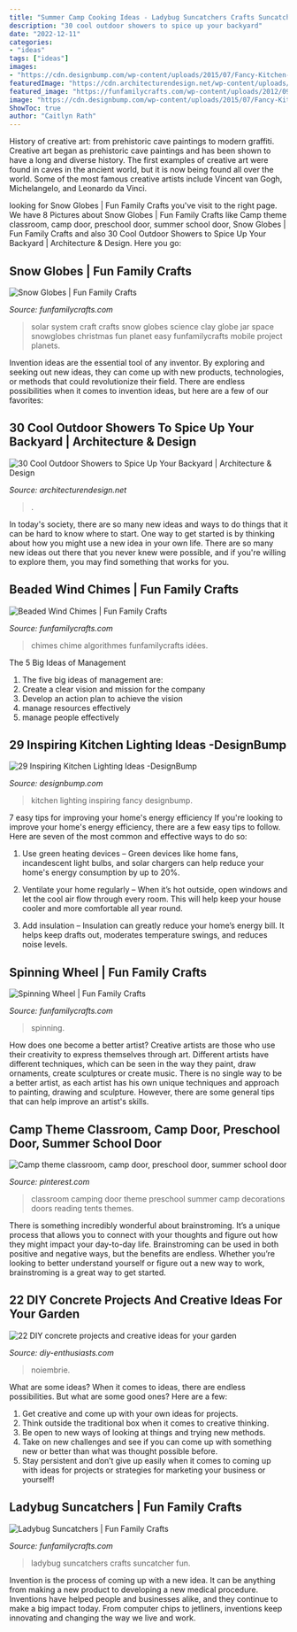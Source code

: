 ```yaml
---
title: "Summer Camp Cooking Ideas - Ladybug Suncatchers Crafts Suncatcher Fun"
description: "30 cool outdoor showers to spice up your backyard"
date: "2022-12-11"
categories:
- "ideas"
tags: ["ideas"]
images:
- "https://cdn.designbump.com/wp-content/uploads/2015/07/Fancy-Kitchen-Lighting.jpg"
featuredImage: "https://cdn.architecturendesign.net/wp-content/uploads/2014/09/diy-outside-shower-14.jpg"
featured_image: "https://funfamilycrafts.com/wp-content/uploads/2012/09/DSC06821.jpg"
image: "https://cdn.designbump.com/wp-content/uploads/2015/07/Fancy-Kitchen-Lighting.jpg"
ShowToc: true
author: "Caitlyn Rath"
---
```



History of creative art: from prehistoric cave paintings to modern graffiti.
Creative art began as prehistoric cave paintings and has been shown to have a long and diverse history. The first examples of creative art were found in caves in the ancient world, but it is now being found all over the world. Some of the most famous creative artists include Vincent van Gogh, Michelangelo, and Leonardo da Vinci.

	

		
looking for Snow Globes | Fun Family Crafts you've visit to the right page. We have 8 Pictures about Snow Globes | Fun Family Crafts like Camp theme classroom, camp door, preschool door, summer school door, Snow Globes | Fun Family Crafts and also 30 Cool Outdoor Showers to Spice Up Your Backyard | Architecture &amp; Design. Here you go:
		
    
## Snow Globes | Fun Family Crafts

<img loading=lazy src="http://funfamilycrafts.com/wp-content/uploads/2012/05/solar-system-craft.jpg" onerror="this.onerror=null;this.src='https://tse1.mm.bing.net/th?id=OIP.yGEYxUQMoQvpj2CtYt7_6gHaLE&amp;pid=15.1';" alt="Snow Globes | Fun Family Crafts">

_Source: funfamilycrafts.com_

>solar system craft crafts snow globes science clay globe jar space snowglobes christmas fun planet easy funfamilycrafts mobile project planets. 

	

Invention ideas are the essential tool of any inventor. By exploring and seeking out new ideas, they can come up with new products, technologies, or methods that could revolutionize their field. There are endless possibilities when it comes to invention ideas, but here are a few of our favorites:

    
## 30 Cool Outdoor Showers To Spice Up Your Backyard | Architecture &amp; Design

<img loading=lazy src="https://cdn.architecturendesign.net/wp-content/uploads/2014/09/diy-outside-shower-14.jpg" onerror="this.onerror=null;this.src='https://tse1.mm.bing.net/th?id=OIP.L1l-hS2rOJ0aqqj2JXE5nAHaKA&amp;pid=15.1';" alt="30 Cool Outdoor Showers to Spice Up Your Backyard | Architecture &amp; Design">

_Source: architecturendesign.net_

>. 

	

In today's society, there are so many new ideas and ways to do things that it can be hard to know where to start. One way to get started is by thinking about how you might use a new idea in your own life. There are so many new ideas out there that you never knew were possible, and if you're willing to explore them, you may find something that works for you.

    
## Beaded Wind Chimes | Fun Family Crafts

<img loading=lazy src="https://funfamilycrafts.com/wp-content/uploads/2012/09/DSC06821.jpg" onerror="this.onerror=null;this.src='https://tse1.mm.bing.net/th?id=OIP.6Iz2iW5gpeno_pXt8vkYRwHaMA&amp;pid=15.1';" alt="Beaded Wind Chimes | Fun Family Crafts">

_Source: funfamilycrafts.com_

>chimes chime algorithmes funfamilycrafts idées. 

	

The 5 Big Ideas of Management
1. The five big ideas of management are: 
1. Create a clear vision and mission for the company 
2. Develop an action plan to achieve the vision 
3. manage resources effectively 
4. manage people effectively 

    
## 29 Inspiring Kitchen Lighting Ideas -DesignBump

<img loading=lazy src="https://cdn.designbump.com/wp-content/uploads/2015/07/Fancy-Kitchen-Lighting.jpg" onerror="this.onerror=null;this.src='https://tse4.mm.bing.net/th?id=OIP.gb8vxg2mkrbPoPZVQ16qfwHaFj&amp;pid=15.1';" alt="29 Inspiring Kitchen Lighting Ideas -DesignBump">

_Source: designbump.com_

>kitchen lighting inspiring fancy designbump. 

	

7 easy tips for improving your home's energy efficiency
If you're looking to improve your home's energy efficiency, there are a few easy tips to follow. Here are seven of the most common and effective ways to do so:
1) Use green heating devices – Green devices like home fans, incandescent light bulbs, and solar chargers can help reduce your home's energy consumption by up to 20%.

2) Ventilate your home regularly – When it’s hot outside, open windows and let the cool air flow through every room. This will help keep your house cooler and more comfortable all year round.

3) Add insulation – Insulation can greatly reduce your home’s energy bill. It helps keep drafts out, moderates temperature swings, and reduces noise levels.

    
## Spinning Wheel | Fun Family Crafts

<img loading=lazy src="https://funfamilycrafts.com/wp-content/uploads/2013/05/spinning_wheel.jpg" onerror="this.onerror=null;this.src='https://tse1.mm.bing.net/th?id=OIP.0WskA3vro5ba4t6SWVRTugAAAA&amp;pid=15.1';" alt="Spinning Wheel | Fun Family Crafts">

_Source: funfamilycrafts.com_

>spinning. 

	

How does one become a better artist?
Creative artists are those who use their creativity to express themselves through art. Different artists have different techniques, which can be seen in the way they paint, draw ornaments, create sculptures or create music. There is no single way to be a better artist, as each artist has his own unique techniques and approach to painting, drawing and sculpture. However, there are some general tips that can help improve an artist's skills.

    
## Camp Theme Classroom, Camp Door, Preschool Door, Summer School Door

<img loading=lazy src="https://i.pinimg.com/736x/3e/cb/fd/3ecbfd1104ce8f567199f981395c9aa5.jpg" onerror="this.onerror=null;this.src='https://tse1.mm.bing.net/th?id=OIP.wvBq3GVnN9CWlm5Yii7tkQHaJ3&amp;pid=15.1';" alt="Camp theme classroom, camp door, preschool door, summer school door">

_Source: pinterest.com_

>classroom camping door theme preschool summer camp decorations doors reading tents themes. 

	

There is something incredibly wonderful about brainstroming. It’s a unique process that allows you to connect with your thoughts and figure out how they might impact your day-to-day life. Brainstroming can be used in both positive and negative ways, but the benefits are endless. Whether you’re looking to better understand yourself or figure out a new way to work, brainstroming is a great way to get started.

    
## 22 DIY Concrete Projects And Creative Ideas For Your Garden

<img loading=lazy src="https://www.diy-enthusiasts.com/wp-content/uploads/2014/03/diy-garden-decor-concrete-cake-mould-succulents.jpg" onerror="this.onerror=null;this.src='https://tse4.mm.bing.net/th?id=OIP.5fAHoGVnYSc2NqJ-W141NgHaFj&amp;pid=15.1';" alt="22 DIY concrete projects and creative ideas for your garden">

_Source: diy-enthusiasts.com_

>noiembrie. 

	

What are some ideas?
When it comes to ideas, there are endless possibilities. But what are some good ones? Here are a few: 
1. Get creative and come up with your own ideas for projects.
2. Think outside the traditional box when it comes to creative thinking.
3. Be open to new ways of looking at things and trying new methods.
4. Take on new challenges and see if you can come up with something new or better than what was thought possible before. 
5. Stay persistent and don’t give up easily when it comes to coming up with ideas for projects or strategies for marketing your business or yourself!

    
## Ladybug Suncatchers | Fun Family Crafts

<img loading=lazy src="https://funfamilycrafts.com/wp-content/uploads/2017/02/ladybug-suncatcher.jpg" onerror="this.onerror=null;this.src='https://tse1.mm.bing.net/th?id=OIP.1-dLNaXmmRdWP98g0PWSwwHaJ4&amp;pid=15.1';" alt="Ladybug Suncatchers | Fun Family Crafts">

_Source: funfamilycrafts.com_

>ladybug suncatchers crafts suncatcher fun. 

	

Invention is the process of coming up with a new idea. It can be anything from making a new product to developing a new medical procedure. Inventions have helped people and businesses alike, and they continue to make a big impact today. From computer chips to jetliners, inventions keep innovating and changing the way we live and work.

